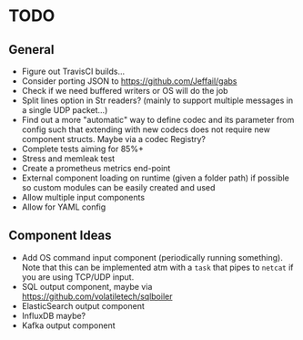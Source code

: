 # TODO

## General

-   Figure out TravisCI builds...
-   Consider porting JSON to https://github.com/Jeffail/gabs
-   Check if we need buffered writers or OS will do the job
-   Split lines option in Str readers? (mainly to support multiple messages in a
    single UDP packet...)
-   Find out a more "automatic" way to define codec and its parameter from config
    such that extending with new codecs does not require new component structs.
    Maybe via a codec Registry?
-   Complete tests aiming for 85%+
-   Stress and memleak test
-   Create a prometheus metrics end-point
-   External component loading on runtime (given a folder path) if possible so
    custom modules can be easily created and used
-   Allow multiple input components
-   Allow for YAML config

## Component Ideas

-   Add OS command input component (periodically running something). Note that
    this can be implemented atm with a `task` that pipes to `netcat` if you are
    using TCP/UDP input.
-   SQL output component, maybe via https://github.com/volatiletech/sqlboiler
-   ElasticSearch output component
-   InfluxDB maybe?
-   Kafka output component
